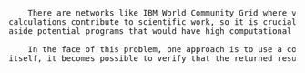 <pre>
    There are networks like IBM World Community Grid where various institutions upload projects for which they need to perform simulations or tests on a large scale, requiring substantial computing power. Generally, these projects that distribute their 
calculations contribute to scientific work, so it is crucial that the results are verifiable, or one must trust in the results. Because of this, the types of problems to be solved should yield results that are easily validated by the user, setting 
aside potential programs that would have high computational complexity, making verification of multiple results unfeasible.

    In the face of this problem, one approach is to use a computational integrity test generated by the Cairo virtual machine. This allows for addressing more complex problems with solutions whose verification is intricate. Instead of verifying the solution 
itself, it becomes possible to verify that the returned result comes from a correct execution of the virtual machine on the provided code.
<pre>
